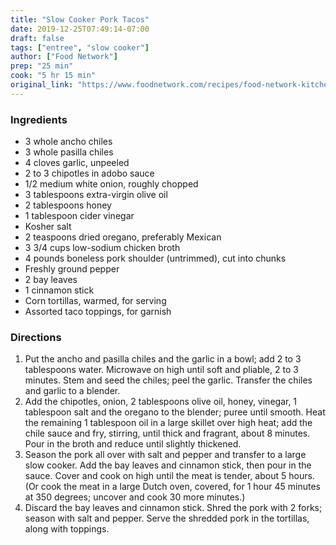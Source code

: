 ```yaml
---
title: "Slow Cooker Pork Tacos"
date: 2019-12-25T07:49:14-07:00
draft: false
tags: ["entree", "slow cooker"]
author: ["Food Network"]
prep: "25 min"
cook: "5 hr 15 min"
original_link: "https://www.foodnetwork.com/recipes/food-network-kitchen/slow-cooker-pork-tacos-recipe-1972753"
---
```


### Ingredients
- 3 whole ancho chiles
- 3 whole pasilla chiles
- 4 cloves garlic, unpeeled
- 2 to 3 chipotles in adobo sauce
- 1/2 medium white onion, roughly chopped
- 3 tablespoons extra-virgin olive oil
- 2 tablespoons honey
- 1 tablespoon cider vinegar
- Kosher salt
- 2 teaspoons dried oregano, preferably Mexican
- 3 3/4 cups low-sodium chicken broth
- 4 pounds boneless pork shoulder (untrimmed), cut into chunks
- Freshly ground pepper
- 2 bay leaves
- 1 cinnamon stick
- Corn tortillas, warmed, for serving
- Assorted taco toppings, for garnish

### Directions
1. Put the ancho and pasilla chiles and the garlic in a bowl; add 2 to 3 tablespoons water. Microwave on high until soft and pliable, 2 to 3 minutes. Stem and seed the chiles; peel the garlic. Transfer the chiles and garlic to a blender.
1. Add the chipotles, onion, 2 tablespoons olive oil, honey, vinegar, 1 tablespoon salt and the oregano to the blender; puree until smooth. Heat the remaining 1 tablespoon oil in a large skillet over high heat; add the chile sauce and fry, stirring, until thick and fragrant, about 8 minutes. Pour in the broth and reduce until slightly thickened.
1. Season the pork all over with salt and pepper and transfer to a large slow cooker. Add the bay leaves and cinnamon stick, then pour in the sauce. Cover and cook on high until the meat is tender, about 5 hours. (Or cook the meat in a large Dutch oven, covered, for 1 hour 45 minutes at 350 degrees; uncover and cook 30 more minutes.)
1. Discard the bay leaves and cinnamon stick. Shred the pork with 2 forks; season with salt and pepper. Serve the shredded pork in the tortillas, along with toppings.
